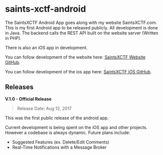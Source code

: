 # saints-xctf-android

The SaintsXCTF Android App goes along with my website SaintsXCTF.com.  This is my first Android app to be released publicly.
All development is done in Java.  The backend calls the REST API built on the website server (Written in PHP).

There is also an iOS app in development.

You can follow development of the website here: [SaintsXCTF Website GitHub](https://github.com/AJarombek/saints-xctf).

You can follow development of the ios app here: [SaintsXCTF iOS GitHub](https://github.com/AJarombek/saints-xctf-ios).

## Releases

**V.1.0 - Official Release**

> Release Date: Aug 12, 2017

This was the first public release of the android app.


Current development is being spent on the iOS app and other projects.  However a codebase is always dynamic.  Future plans include:

* Suggested Features (ex. Delete/Edit Comments)
* Real-Time Notifications with a Message Broker
